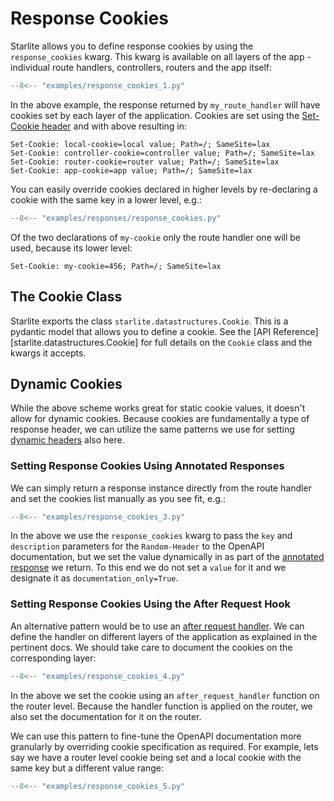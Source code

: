# Response Cookies

Starlite allows you to define response cookies by using the `response_cookies` kwarg. This kwarg is
available on all layers of the app - individual route handlers, controllers, routers and the app
itself:

```python
--8<-- "examples/response_cookies_1.py"
```

In the above example, the response returned by `my_route_handler` will have cookies set by each layer of the
application. Cookies are set using
the [Set-Cookie header](https://developer.mozilla.org/en-US/docs/Web/HTTP/Headers/Set-Cookie) and with above resulting
in:

```text
Set-Cookie: local-cookie=local value; Path=/; SameSite=lax
Set-Cookie: controller-cookie=controller value; Path=/; SameSite=lax
Set-Cookie: router-cookie=router value; Path=/; SameSite=lax
Set-Cookie: app-cookie=app value; Path=/; SameSite=lax
```

You can easily override cookies declared in higher levels by re-declaring a cookie with the same key in a lower level,
e.g.:

```python
--8<-- "examples/responses/response_cookies.py"
```

Of the two declarations of `my-cookie` only the route handler one will be used, because its lower level:

```text
Set-Cookie: my-cookie=456; Path=/; SameSite=lax
```

## The Cookie Class

Starlite exports the class `starlite.datastructures.Cookie`. This is a pydantic model that allows you to define
a cookie. See the [API Reference][starlite.datastructures.Cookie] for full details on the `Cookie` class and the kwargs it accepts.

## Dynamic Cookies

While the above scheme works great for static cookie values, it doesn't allow for dynamic cookies. Because cookies are
fundamentally a type of response header, we can utilize the same patterns we use for
setting [dynamic headers](./4-response-headers.md#dynamic-headers) also here.

### Setting Response Cookies Using Annotated Responses

We can simply return a response instance directly from the route handler and set the cookies list manually
as you see fit, e.g.:

```python
--8<-- "examples/response_cookies_3.py"
```

In the above we use the `response_cookies` kwarg to pass the `key` and `description` parameters for the `Random-Header`
to the OpenAPI documentation, but we set the value dynamically in as part of
the [annotated response](3-returning-responses.md#annotated-responses) we return. To this end we do not set a `value`
for it and we designate it as `documentation_only=True`.

### Setting Response Cookies Using the After Request Hook

An alternative pattern would be to use an [after request handler](../13-lifecycle-hooks.md#after-request). We can define
the handler on different layers of the application as explained in the pertinent docs. We should take care to document
the cookies on the corresponding layer:

```python
--8<-- "examples/response_cookies_4.py"
```

In the above we set the cookie using an `after_request_handler` function on the router level. Because the
handler function is applied on the router, we also set the documentation for it on the router.

We can use this pattern to fine-tune the OpenAPI documentation more granularly by overriding cookie specification as
required. For example, lets say we have a router level cookie being set and a local cookie with the same key but a
different value range:

```python
--8<-- "examples/response_cookies_5.py"
```
